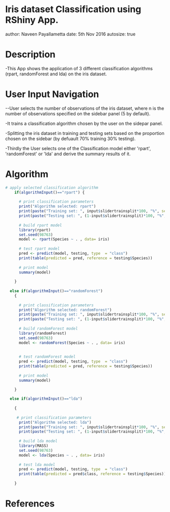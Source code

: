 Iris dataset Classification using RShiny App.
========================================================
author: Naveen Payallametta
date: 5th Nov 2016
autosize: true

Description
========================================================

-This App shows the application of 3 different classification algorithms (rpart, randomForest and lda) on the iris dataset.

User Input Navigation
========================================================

--User selects the number of  observations of the iris dataset, where n is the number of observations specified on the sidebar panel (5 by default).


-It trains a classification algorithm chosen by the user on the sidepar panel.

-Splitting the iris dataset in training and testing sets based on the proportion chosen on the sidebar (by defuault 70% training 30% testing).

-Thirdly the  User selects one of the Classification model either 'rpart', 'randomForest' or 'lda' and derive the summary results of it.


Algorithm
========================================================


```r
# apply selected classification algorithm
    if(algorithmInput()=="rpart") {
      
      # print classification parameters
      print("Algorithm selected: rpart")
      print(paste("Training set: ", input$slidertrainsplit*100, "%", sep = ""))
      print(paste("Testing set: ", (1-input$slidertrainsplit)*100, "%", sep = ""))
      
      # build rpart model
      library(rpart)
      set.seed(98763)
      model <- rpart(Species ~ . , data= iris)
      
      # test rpart model
      pred <- predict(model, testing, type  = "class")
      print(table(predicted = pred, reference = testing$Species))
      
      # print model
      summary(model)
      
    } 
  
  else if(algorithmInput()=="randomForest")
    {
      
      # print classification parameters
      print("Algorithm selected: randomForest")
      print(paste("Training set: ", input$slidertrainsplit*100, "%", sep = ""))
      print(paste("Testing set: ", (1-input$slidertrainsplit)*100, "%", sep = ""))
      
      # build randomForest model
      library(randomForest)
      set.seed(98763)
      model <- randomForest(Species ~ . , data= iris)
      
      
      # test randomForest model
      pred <- predict(model, testing, type  = "class")
      print(table(predicted = pred, reference = testing$Species))
      
      # print model
      summary(model)
      
    } 

  else if(algorithmInput()=="lda") 
    
    {
      
     # print classification parameters
      print("Algorithm selected: lda")
      print(paste("Training set: ", input$slidertrainsplit*100, "%", sep = ""))
      print(paste("Testing set: ", (1-input$slidertrainsplit)*100, "%", sep = ""))
      
      # build lda model
      library(MASS)
      set.seed(98763)
      model <- lda(Species ~ . , data= iris)
      
      # test lda model
      pred <- predict(model, testing, type  = "class")
      print(table(predicted = pred$class, reference = testing$Species))
      
    } 
```

References
========================================================
